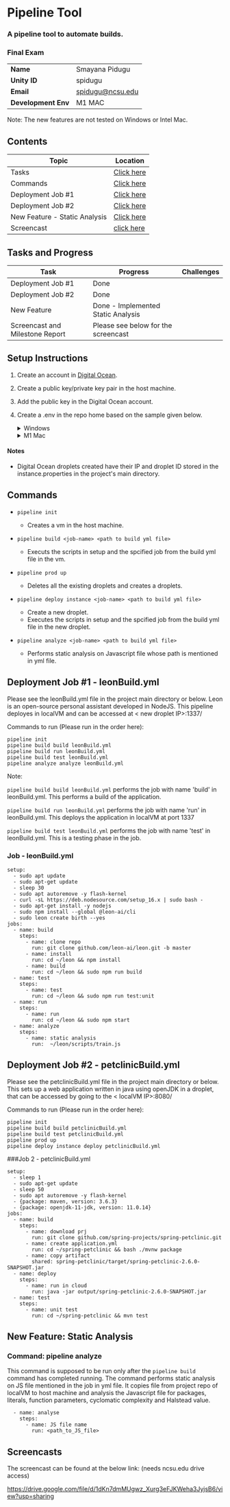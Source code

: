 # Pipeline Tool 

### A pipeline tool to automate builds.
### Final Exam

| | |
|-|-|
| **Name** | Smayana Pidugu |
| **Unity ID** | spidugu |
| **Email** | spidugu@ncsu.edu |
| **Development Env** | M1 MAC |

Note: The new features are not tested on Windows or Intel Mac.


## Contents

| Topic | Location |
|-|-|
|Tasks | [Click here](#tasks-and-progress) |
|Commands| [Click here](#commands)|
|Deployment Job #1 | [Click here](#deployment-job-1---calcyml)|
|Deployment Job #2 | [Click here](#deployment-job-2---blogyml)|
|New Feature - Static Analysis|[Click here](#new-feature-monitoring-for-blue-green)|
|Screencast | [click here](#screencasts)|


## Tasks and Progress

| Task | Progress | Challenges
|-|-|-|
| Deployment Job #1 | Done | 
| Deployment Job #2 |  Done  | 
| New Feature | Done - Implemented Static Analysis|
| Screencast and Milestone Report | Please see below for the screencast

## Setup Instructions

  1) Create an account in [Digital Ocean](https://www.digitalocean.com).
  2) Create a public key/private key pair in the host machine.
  3) Add the public key in the Digital Ocean account.
  4) Create a .env in the repo home based on the sample given below.

     <details>
      <summary>Windows</summary>
        <p>

          IP=192.168.10.112
          VM_NAME=pipeline-vm
          USER_NAME=<your username for GitHub>
          TOKEN=<your personal access token for GitHub>
          DIGITAL_OCEAN_TOKEN=<your personal access token for Digital Ocean>
          PUB_KEY_PATH=<path to public key>
          PVT_KEY_PATH=<path to private key>  

     </details>

     <details>
      <summary>M1 Mac</summary>
        <p>

          VM_NAME='vm1'
          USER_NAME=<your username for GitHub>
          TOKEN=<your personal access token for GitHub>
          DIGITAL_OCEAN_TOKEN=<your personal access token for Digital Ocean>
          PUB_KEY_PATH=<path to public key>
          PVT_KEY_PATH=<path to private key>
     </details>

#### Notes

- Digital Ocean droplets created have their IP and droplet ID stored in the instance.properties in the project's main directory.

## Commands
  - ```pipeline init ```
    * Creates a vm in the host machine.
          
  - ```pipeline build <job-name> <path to build yml file>```
    * Executs the scripts in setup and the spcified job from the build yml file in the vm. 

  - ```pipeline prod up```
    * Deletes all the existing droplets and creates a droplets.

  - ```pipeline deploy instance <job-name> <path to build yml file>```
    * Create a new droplet.
    * Executes the scripts in setup and the spcified job from the build yml file in the new droplet.
  
  - ```pipeline analyze <job-name> <path to build yml file>```
    * Performs static analysis on Javascript file whose path is mentioned in yml file.
          
## Deployment Job #1 - leonBuild.yml

Please see the leonBuild.yml file in the project main directory or below. Leon is an open-source personal assistant developed in NodeJS. This pipeline deployes in localVM  and can be accessed at < new droplet IP>:1337/

Commands to run (Please run in the order here):

```
pipeline init
pipeline build build leonBuild.yml
pipeline build run leonBuild.yml
pipeline build test leonBuild.yml
pipeline analyze analyze leonBuild.yml
```

Note:

```pipeline build build leonBuild.yml``` performs the job with name 'build' in leonBuild.yml. This performs a build of the application.
           
```pipeline build run leonBuild.yml``` performs the job with name 'run' in leonBuild.yml. This deploys the application in localVM at port 1337

```pipeline build test leonBuild.yml``` performs the job with name 'test' in leonBuild.yml. This is a testing phase in the job.

### Job - leonBuild.yml

```
setup:
  - sudo apt update
  - sudo apt-get update
  - sleep 30
  - sudo apt autoremove -y flash-kernel
  - curl -sL https://deb.nodesource.com/setup_16.x | sudo bash -
  - sudo apt-get install -y nodejs
  - sudo npm install --global @leon-ai/cli
  - sudo leon create birth --yes
jobs:
  - name: build
    steps:
      - name: clone repo
        run: git clone github.com/leon-ai/leon.git -b master
      - name: install
        run: cd ~/leon && npm install 
      - name: build
        run: cd ~/leon && sudo npm run build 
  - name: test
    steps:
      - name: test
        run: cd ~/leon && sudo npm run test:unit
  - name: run
    steps:
      - name: run
        run: cd ~/leon && sudo npm start
  - name: analyze
    steps:
      - name: static analysis
        run:  ~/leon/scripts/train.js

```


## Deployment Job #2 - petclinicBuild.yml

Please see the petclinicBuild.yml file in the project main directory or below. This sets up a web application written in java using openJDK in a droplet, that can be accessed by going to the < localVM IP>:8080/

Commands to run (Please run in the order here):

```
pipeline init
pipeline build build petclinicBuild.yml
pipeline build test petclinicBuild.yml
pipeline prod up
pipeline deploy instance deploy petclinicBuild.yml
```
###Job 2 - petclinicBuild.yml
```
setup:
  - sleep 1
  - sudo apt-get update
  - sleep 50
  - sudo apt autoremove -y flash-kernel
  - {package: maven, version: 3.6.3}
  - {package: openjdk-11-jdk, version: 11.0.14}
jobs:
  - name: build
    steps:
      - name: download prj
        run: git clone github.com/spring-projects/spring-petclinic.git
      - name: create application.yml
        run: cd ~/spring-petclinic && bash ./mvnw package
      - name: copy artifact
        shared: spring-petclinic/target/spring-petclinic-2.6.0-SNAPSHOT.jar
  - name: deploy
    steps:
      - name: run in cloud
        run: java -jar output/spring-petclinic-2.6.0-SNAPSHOT.jar
  - name: test
    steps:
      - name: unit test
        run: cd ~/spring-petclinic && mvn test
```

## New Feature: Static Analysis

### Command: pipeline analyze <job-name> <path to build yml file>

This command is supposed to be run only after the ```pipeline build ``` command has completed running. The command performs static analysis on JS file mentioned in the job in yml file. It copies file from project repo of localVM to host machine and analysis the Javascript file for packages, literals, function parameters, cyclomatic complexity and Halstead value.  
           
```
  - name: analyse
    steps:
      - name: JS file name
        run: <path_to_JS_file>
```

## Screencasts

The screencast can be found at the below link: (needs ncsu.edu drive access)

https://drive.google.com/file/d/1dKn7dmMUgwz_Xurg3eFJKWeha3JyjsB6/view?usp=sharing
